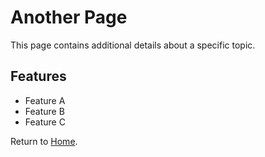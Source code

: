 # Another Page

This page contains additional details about a specific topic.

## Features
- Feature A
- Feature B
- Feature C

Return to [Home](index.md).